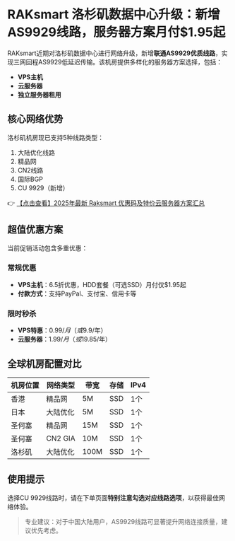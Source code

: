 # RAKsmart 洛杉矶数据中心升级：新增AS9929线路，服务器方案月付$1.95起

RAKsmart近期对洛杉矶数据中心进行网络升级，新增**联通AS9929优质线路**，实现三网回程AS9929低延迟传输。该机房提供多样化的服务器方案选择，包括：

- **VPS主机**
- **云服务器**
- **独立服务器租用**

## 核心网络优势
洛杉矶机房现已支持5种线路类型：
1. 大陆优化线路
2. 精品网
3. CN2线路
4. 国际BGP
5. CU 9929（新增）

👉 [【点击查看】2025年最新 Raksmart 优惠码及特价云服务器方案汇总](https://bit.ly/raksmart)

## 超值优惠方案
当前促销活动包含多重优惠：

### 常规优惠
- **VPS主机**：6.5折优惠，HDD套餐（可选SSD）月付仅$1.95起
- **付款方式**：支持PayPal、支付宝、信用卡等

### 限时秒杀
- **VPS特惠**：$0.99/月（或$9.9/年）
- **云服务器**：$1.99/月（或$19.85/年）

## 全球机房配置对比
| 机房位置 | 网络类型 | 带宽 | 存储 | IPv4 |
|---------|---------|------|------|------|
| 香港 | 精品网 | 5M | SSD | 1个 |
| 日本 | 大陆优化 | 5M | SSD | 1个 |
| 圣何塞 | 精品网 | 15M | SSD | 1个 |
| 圣何塞 | CN2 GIA | 10M | SSD | 1个 |
| 洛杉矶 | 大陆优化 | 100M | SSD | 1个 |

## 使用提示
选择CU 9929线路时，请在下单页面**特别注意勾选对应线路选项**，以获得最佳网络体验。

> 专业建议：对于中国大陆用户，AS9929线路可显著提升网络连接质量，建议优先考虑。